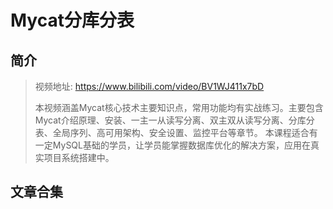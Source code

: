 # Mycat分库分表

## 简介

> 视频地址: https://www.bilibili.com/video/BV1WJ411x7bD
>
> 本视频涵盖Mycat核心技术主要知识点，常用功能均有实战练习。主要包含Mycat介绍原理、安装、一主一从读写分离、双主双从读写分离、分库分表、全局序列、高可用架构、安全设置、监控平台等章节。 本课程适合有一定MySQL基础的学员，让学员能掌握数据库优化的解决方案，应用在真实项目系统搭建中。

## 文章合集

